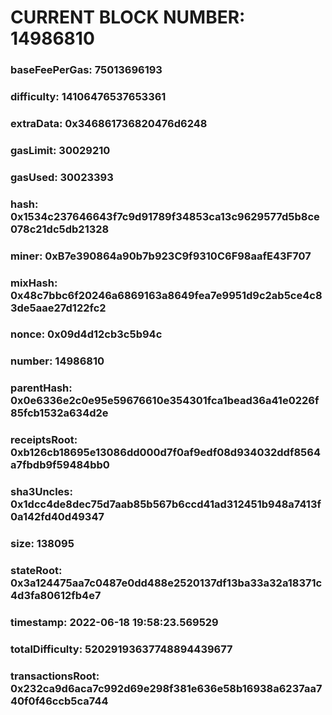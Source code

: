 # CURRENT BLOCK NUMBER: 14986810

### baseFeePerGas: 75013696193
### difficulty: 14106476537653361
### extraData: 0x346861736820476d6248
### gasLimit: 30029210
### gasUsed: 30023393
### hash: 0x1534c237646643f7c9d91789f34853ca13c9629577d5b8ce078c21dc5db21328
### miner: 0xB7e390864a90b7b923C9f9310C6F98aafE43F707
### mixHash: 0x48c7bbc6f20246a6869163a8649fea7e9951d9c2ab5ce4c83de5aae27d122fc2
### nonce: 0x09d4d12cb3c5b94c
### number: 14986810
### parentHash: 0x0e6336e2c0e95e59676610e354301fca1bead36a41e0226f85fcb1532a634d2e
### receiptsRoot: 0xb126cb18695e13086dd000d7f0af9edf08d934032ddf8564a7fbdb9f59484bb0
### sha3Uncles: 0x1dcc4de8dec75d7aab85b567b6ccd41ad312451b948a7413f0a142fd40d49347
### size: 138095
### stateRoot: 0x3a124475aa7c0487e0dd488e2520137df13ba33a32a18371c4d3fa80612fb4e7
### timestamp: 2022-06-18 19:58:23.569529
### totalDifficulty: 52029193637748894439677
### transactionsRoot: 0x232ca9d6aca7c992d69e298f381e636e58b16938a6237aa740f0f46ccb5ca744
